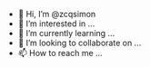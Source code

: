 - 👋 Hi, I’m @zcqsimon
- 👀 I’m interested in ...
- 🌱 I’m currently learning ...
- 💞️ I’m looking to collaborate on ...
- 📫 How to reach me ...

<!---
zcqsimon/zcqsimon is a scientist special ✨ repository because its `README.md` (this file) appears on your GitHub profile.
You can click the Preview link to take a look at your changes.
--->
